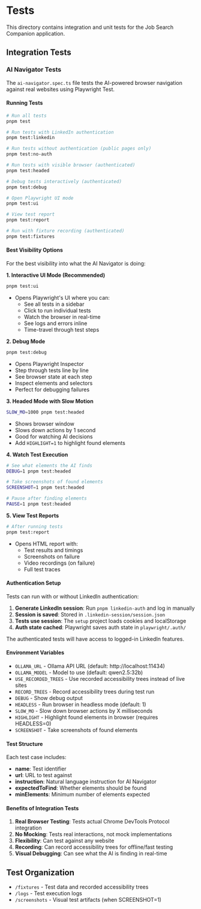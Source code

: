 # Tests

This directory contains integration and unit tests for the Job Search Companion application.

## Integration Tests

### AI Navigator Tests

The `ai-navigator.spec.ts` file tests the AI-powered browser navigation against real websites using Playwright Test.

#### Running Tests

```bash
# Run all tests
pnpm test

# Run tests with LinkedIn authentication
pnpm test:linkedin

# Run tests without authentication (public pages only)
pnpm test:no-auth

# Run tests with visible browser (authenticated)
pnpm test:headed

# Debug tests interactively (authenticated)
pnpm test:debug

# Open Playwright UI mode
pnpm test:ui

# View test report
pnpm test:report

# Run with fixture recording (authenticated)
pnpm test:fixtures
```

#### Best Visibility Options

For the best visibility into what the AI Navigator is doing:

**1. Interactive UI Mode (Recommended)**

```bash
pnpm test:ui
```

- Opens Playwright's UI where you can:
  - See all tests in a sidebar
  - Click to run individual tests
  - Watch the browser in real-time
  - See logs and errors inline
  - Time-travel through test steps

**2. Debug Mode**

```bash
pnpm test:debug
```

- Opens Playwright Inspector
- Step through tests line by line
- See browser state at each step
- Inspect elements and selectors
- Perfect for debugging failures

**3. Headed Mode with Slow Motion**

```bash
SLOW_MO=1000 pnpm test:headed
```

- Shows browser window
- Slows down actions by 1 second
- Good for watching AI decisions
- Add `HIGHLIGHT=1` to highlight found elements

**4. Watch Test Execution**

```bash
# See what elements the AI finds
DEBUG=1 pnpm test:headed

# Take screenshots of found elements
SCREENSHOT=1 pnpm test:headed

# Pause after finding elements
PAUSE=1 pnpm test:headed
```

**5. View Test Reports**

```bash
# After running tests
pnpm test:report
```

- Opens HTML report with:
  - Test results and timings
  - Screenshots on failure
  - Video recordings (on failure)
  - Full test traces

#### Authentication Setup

Tests can run with or without LinkedIn authentication:

1. **Generate LinkedIn session**: Run `pnpm linkedin-auth` and log in manually
2. **Session is saved**: Stored in `.linkedin-session/session.json`
3. **Tests use session**: The `setup` project loads cookies and localStorage
4. **Auth state cached**: Playwright saves auth state in `playwright/.auth/`

The authenticated tests will have access to logged-in LinkedIn features.

#### Environment Variables

- `OLLAMA_URL` - Ollama API URL (default: http://localhost:11434)
- `OLLAMA_MODEL` - Model to use (default: qwen2.5:32b)
- `USE_RECORDED_TREES` - Use recorded accessibility trees instead of live sites
- `RECORD_TREES` - Record accessibility trees during test run
- `DEBUG` - Show debug output
- `HEADLESS` - Run browser in headless mode (default: 1)
- `SLOW_MO` - Slow down browser actions by X milliseconds
- `HIGHLIGHT` - Highlight found elements in browser (requires HEADLESS=0)
- `SCREENSHOT` - Take screenshots of found elements

#### Test Structure

Each test case includes:

- **name**: Test identifier
- **url**: URL to test against
- **instruction**: Natural language instruction for AI Navigator
- **expectedToFind**: Whether elements should be found
- **minElements**: Minimum number of elements expected

#### Benefits of Integration Tests

1. **Real Browser Testing**: Tests actual Chrome DevTools Protocol integration
2. **No Mocking**: Tests real interactions, not mock implementations
3. **Flexibility**: Can test against any website
4. **Recording**: Can record accessibility trees for offline/fast testing
5. **Visual Debugging**: Can see what the AI is finding in real-time

## Test Organization

- `/fixtures` - Test data and recorded accessibility trees
- `/logs` - Test execution logs
- `/screenshots` - Visual test artifacts (when SCREENSHOT=1)
